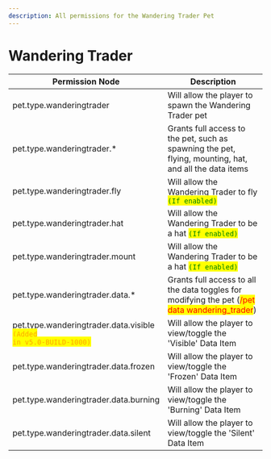 ```yaml
---
description: All permissions for the Wandering Trader Pet
---
```



# Wandering Trader
| Permission Node | Description |
| - | - |
| pet.type.wanderingtrader | Will allow the player to spawn the Wandering Trader pet |
| pet.type.wanderingtrader.* | Grants full access to the pet, such as spawning the pet, flying, mounting, hat, and all the data items |
| pet.type.wanderingtrader.fly | Will allow the Wandering Trader to fly <mark style="color:green;">`(If enabled)`</mark> |
| pet.type.wanderingtrader.hat | Will allow the Wandering Trader to be a hat <mark style="color:green;">`(If enabled)`</mark> |
| pet.type.wanderingtrader.mount | Will allow the Wandering Trader to be a hat <mark style="color:green;">`(If enabled)`</mark> |
| pet.type.wanderingtrader.data.* | Grants full access to all the data toggles for modifying the pet (<mark style="color:red;">/pet data wandering_trader</mark>) |
| pet.type.wanderingtrader.data.visible<br><mark style="color:orange;"><code>(Added in v5.0-BUILD-1000)</code></mark> | Will allow the player to view/toggle the 'Visible' Data Item |
| pet.type.wanderingtrader.data.frozen | Will allow the player to view/toggle the 'Frozen' Data Item |
| pet.type.wanderingtrader.data.burning | Will allow the player to view/toggle the 'Burning' Data Item |
| pet.type.wanderingtrader.data.silent | Will allow the player to view/toggle the 'Silent' Data Item |

